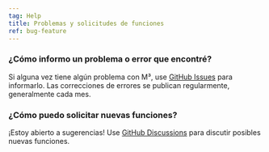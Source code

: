 ```yaml
---
tag: Help
title: Problemas y solicitudes de funciones
ref: bug-feature
---
```


### ¿Cómo informo un problema o error que encontré?

Si alguna vez tiene algún problema con M³, use [GitHub Issues]({{site.github}}/issues/new?labels=bug,from+app&template=bug_report.md) para informarlo. Las correcciones de errores se publican regularmente, generalmente cada mes.

### ¿Cómo puedo solicitar nuevas funciones?

¡Estoy abierto a sugerencias! Use [GitHub Discussions]({{site.github}}/discussions) para discutir posibles nuevas funciones.
